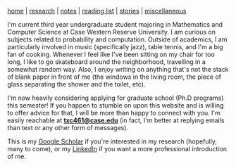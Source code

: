 [home](./index.html)  |  [research](./research.html)  |  [notes](./notes.html)  |  [reading list](./reading_list.html)  |  [stories](./story.html)  |  [miscellaneous](./miscellaneous.html)


I'm current third year undergraduate student majoring in Mathematics and Computer Science at Case Western Reserve University. I am curious on subjects related to probability and computation. Outside of academics, I am particularly involved in music (specifically jazz), table tennis, and I'm a big fan of cooking. Whenever I feel like I've been sitting on my chair for too long, I like to go skateboard around the neighborhood, travelling in a somewhat random way. Also, I enjoy writing on anything that's not the stack of blank paper in front of me (the windows in the living room, the piece of glass separating the shower and the toilet, etc). 

I'm now heavily considering applying for graduate school (Ph.D programs) this semester! If you happen to stumble on upon this website and is willing to offer advice for that, I will be more than happy to connect with you. I'm easily reachable at **txc461@case.edu** (in fact, I'm better at replying emails than text or any other form of messages).

This is my [Google Scholar](https://scholar.google.com/citations?hl=en&user=W72N33YAAAAJ) if you're interested in my research (hopefully, many to come), or my [LinkedIn](https://www.linkedin.com/in/txc461/) if you want a more professional introduction of me.

